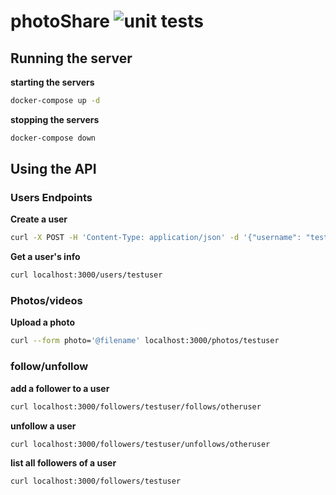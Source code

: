 # photoShare ![unit tests](https://github.com/micarlise/photoShare/actions/workflows/nodejs.yml/badge.svg)

## Running the server

**starting the servers**

```bash
docker-compose up -d
```

**stopping the servers**

```bash
docker-compose down
```

## Using the API

### Users Endpoints

**Create a user**

```bash
curl -X POST -H 'Content-Type: application/json' -d '{"username": "testuser", "email": "test@user.com"}' localhost:3000/users
```

**Get a user's info**

```bash
curl localhost:3000/users/testuser
```

### Photos/videos

**Upload a photo**

```bash
curl --form photo='@filename' localhost:3000/photos/testuser
```

### follow/unfollow 

**add a follower to a user**

```bash
curl localhost:3000/followers/testuser/follows/otheruser
```

**unfollow a user**

```bash
curl localhost:3000/followers/testuser/unfollows/otheruser
```

**list all followers of a user**

```bash
curl localhost:3000/followers/testuser
```
